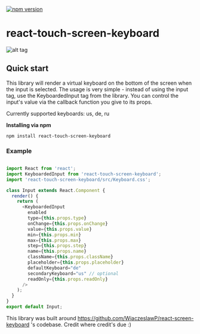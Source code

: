 [![npm version](https://badge.fury.io/js/react-touch-screen-keyboard.svg)](https://badge.fury.io/js/react-touch-screen-keyboard)

# react-touch-screen-keyboard

![alt tag](https://raw.githubusercontent.com/xTrinch/react-touch-screen-keyboard/master/keyboard.png)

## Quick start

This library will render a virtual keyboard on the bottom of the screen when the input is selected. The usage is very simple - instead of using the input tag, use the KeyboardedInput tag from the library. You can control the input's value via the callback function you give to its props.

Currently supported keyboards: us, de, ru

**Installing via npm**

```
npm install react-touch-screen-keyboard
```

### Example

```js

import React from 'react';
import KeyboardedInput from 'react-touch-screen-keyboard';
import 'react-touch-screen-keyboard/src/Keyboard.css';

class Input extends React.Component {
  render() {
    return (
      <KeyboardedInput
        enabled
        type={this.props.type}
        onChange={this.props.onChange}
        value={this.props.value}
        min={this.props.min}
        max={this.props.max}
        step={this.props.step}
        name={this.props.name}
        className={this.props.className}
        placeholder={this.props.placeholder}
        defaultKeyboard="de"
        secondaryKeyboard="us" // optional
        readOnly={this.props.readOnly}
      />
    );
  }
}
export default Input;

```


This library was built around https://github.com/WiaczeslawP/react-screen-keyboard 's codebase. Credit where credit's due :)

